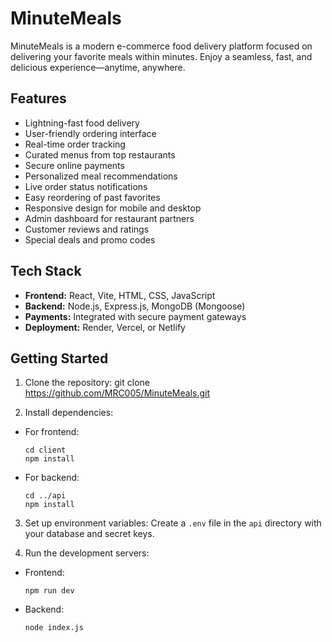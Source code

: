 # MinuteMeals

MinuteMeals is a modern e-commerce food delivery platform focused on delivering your favorite meals within minutes. Enjoy a seamless, fast, and delicious experience—anytime, anywhere.

## Features

- Lightning-fast food delivery
- User-friendly ordering interface
- Real-time order tracking
- Curated menus from top restaurants
- Secure online payments
- Personalized meal recommendations
- Live order status notifications
- Easy reordering of past favorites
- Responsive design for mobile and desktop
- Admin dashboard for restaurant partners
- Customer reviews and ratings
- Special deals and promo codes

## Tech Stack

- **Frontend:** React, Vite, HTML, CSS, JavaScript
- **Backend:** Node.js, Express.js, MongoDB (Mongoose)
- **Payments:** Integrated with secure payment gateways
- **Deployment:** Render, Vercel, or Netlify

## Getting Started

1. Clone the repository:
git clone https://github.com/MRC005/MinuteMeals.git

2. Install dependencies:
- For frontend:
  ```
  cd client
  npm install
  ```
- For backend:
  ```
  cd ../api
  npm install
  ```
3. Set up environment variables:
Create a `.env` file in the `api` directory with your database and secret keys.

4. Run the development servers:
- Frontend:
  ```
  npm run dev
  ```
- Backend:
  ```
  node index.js
  ```


